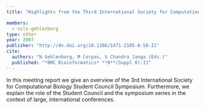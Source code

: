 ```yaml
---
title: "Highlights from the Third International Society for Computational Biology (ISCB) Student Council Symposium at the Fifteenth Annual International Conference on Intelligent Systems for Molecular Biology (ISMB)"

members:
  - nils-gehlenborg
type: other
year: 2007
publisher: "http://dx.doi.org/10.1186/1471-2105-8-S8-I1"
cite:
  authors: "N Gehlenborg, M Corpas, S Chandra Janga (Eds.)"
  published: "*BMC Bioinformatics* **8**(Suppl 8):I1"
---
```

In this meeting report we give an overview of the 3rd International Society for Computational Biology Student Council Symposium. Furthermore, we explain the role of the Student Council and the symposium series in the context of large, international conferences.